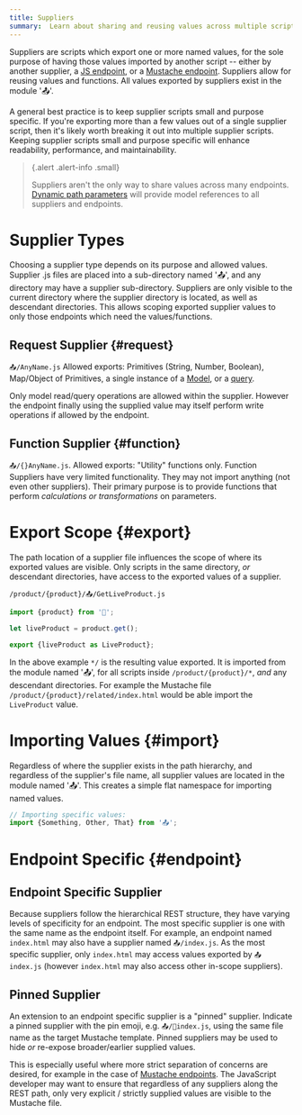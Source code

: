 ```yaml
---
title: Suppliers
summary:  Learn about sharing and reusing values across multiple scripts and views.
---
```


Suppliers are scripts which export one or more named values, for the sole purpose of
having those values imported by another script -- either by another supplier,
a [JS endpoint](/🗄/Article/endpoints/js.md), or a 
[Mustache endpoint](/🗄/Article/endpoints/mustache.md).
Suppliers allow for reusing values and functions.
All values exported by suppliers exist in the module '📤'.

A general best practice is to keep supplier scripts small and purpose specific.
If you're exporting more than a few values out of a single supplier script,
then it's likely worth breaking it out into multiple supplier scripts.
Keeping supplier scripts small and purpose specific will enhance
readability, performance, and maintainability.

> {.alert .alert-info .small}
>
> Suppliers aren't the only way to share values across many endpoints.
> <a href="/endpoints/dynamic">Dynamic path parameters</a> will
> provide model references to all suppliers and endpoints.

# Supplier Types

Choosing a supplier type depends on its purpose and allowed values.
Supplier .js files are placed into a sub-directory named '📤',
and any directory may have a supplier sub-directory.
Suppliers are only visible to the current directory where
the supplier directory is located, as well as descendant directories.
This allows scoping exported supplier values to only
those endpoints which need the values/functions.

## Request Supplier {#request}

`📤/AnyName.js`
Allowed exports: Primitives (String, Number, Boolean), Map/Object of Primitives,
a single instance of a [Model](/models/), or a [query](/🗄/Article/scripting/query.md).

Only model read/query operations are allowed within the supplier.
However the endpoint finally using the supplied value may itself perform write operations
if allowed by the endpoint.

## Function Supplier {#function}
        
`📤/{}AnyName.js`.
Allowed exports: "Utility" functions only.  Function Suppliers
 have very limited functionality. They may not import anything (not even other suppliers).
Their primary purpose is to provide functions that perform _calculations or transformations_
on parameters.

# Export Scope {#export}

The path location of a supplier file influences the scope
of where its exported values are visible.
Only scripts in the same directory, _or_ descendant
directories, have access to the exported values of a supplier.

`/product/{product}/📤/GetLiveProduct.js`

```javascript
import {product} from '🔗';

let liveProduct = product.get();

export {liveProduct as LiveProduct};
```

In the above example `*/` is the resulting value exported.
It is imported from the module named '📤', for all scripts
inside `/product/{product}/*`, _and_ any descendant directories.
For example the Mustache file `/product/{product}/related/index.html`
would be able import the `LiveProduct` value.

# Importing Values {#import}

Regardless of where the supplier exists in the path hierarchy, and regardless of the supplier's file name,
all supplier values are located in the module named '📤'.  This creates a simple flat namespace for
importing named values.

```javascript
// Importing specific values:
import {Something, Other, That} from '📤';
```

# Endpoint Specific {#endpoint}

## Endpoint Specific Supplier
       
Because suppliers follow the hierarchical REST structure, they have varying levels of specificity for an endpoint.
The most specific supplier is one with the same name as the endpoint itself.
For example, an endpoint named `index.html`
may also have a supplier named `📤/index.js`.
As the most specific supplier, only `index.html` may access values exported by `📤index.js`
(however `index.html` may also access other in-scope suppliers).

## Pinned Supplier

An extension to an endpoint specific supplier is a "pinned" supplier.
Indicate a pinned supplier with the pin emoji, e.g. `📤/📌index.js`,
using the same file name as the target Mustache template.
Pinned suppliers may be used to hide _or_ re-expose broader/earlier supplied values.

This is especially useful where more strict separation of concerns
are desired, for example in the case of [Mustache endpoints](/🗄/Article/endpoints/mustache.md#soc).
The JavaScript developer may want to ensure that regardless of any suppliers along the REST path,
only very explicit / strictly supplied values are visible to the Mustache file.
